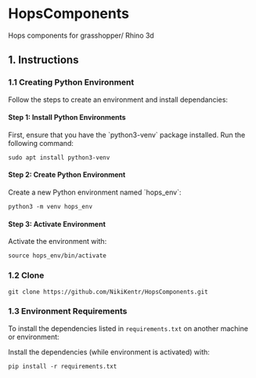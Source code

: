 # HopsComponents
Hops components for grasshopper/ Rhino 3d

## 1. Instructions

### 1.1 Creating Python Environment

Follow the steps to create an environment and install dependancies:

#### Step 1: Install Python Environments

First, ensure that you have the \`python3-venv\` package installed. Run the following command:

```
sudo apt install python3-venv
```

#### Step 2: Create Python Environment

Create a new Python environment named \`hops_env\`:

```
python3 -m venv hops_env
```

#### Step 3: Activate Environment

Activate the environment with:

```
source hops_env/bin/activate
```

### 1.2 Clone

```
git clone https://github.com/NikiKentr/HopsComponents.git
```

### 1.3 Environment Requirements

To install the dependencies listed in ```requirements.txt``` on another machine or environment:

Install the dependencies (while environment is activated) with:

```
pip install -r requirements.txt
```